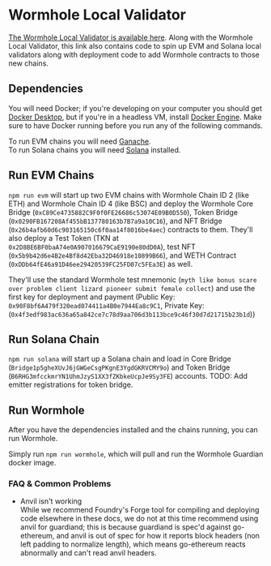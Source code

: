 # Wormhole Local Validator
[The Wormhole Local Validator is available here](https://github.com/certusone/xdapp-book/tree/main/projects/wormhole-local-validator). Along with the Wormhole Local Validator, this link also contains code to spin up EVM and Solana local validators along with deployment code to add Wormhole contracts to those new chains.

## Dependencies
You will need Docker; if you're developing on your computer you should get [Docker Desktop](https://docs.docker.com/get-docker/), but if you're in a headless VM, install [Docker Engine](https://docs.docker.com/engine/). Make sure to have Docker running before you run any of the following commands.

To run EVM chains you will need [Ganache](https://github.com/trufflesuite/ganache#command-line-use).  
To run Solana chains you will need [Solana](https://docs.solana.com/cli/install-solana-cli-tools) installed. 

## Run EVM Chains
`npm run evm` will start up two EVM chains with Wormhole Chain ID 2 (like ETH) and Wormhole Chain ID 4 (like BSC) and deploy the Wormhole Core Bridge (`0xC89Ce4735882C9F0f0FE26686c53074E09B0D550`), Token Bridge (`0x0290FB167208Af455bB137780163b7B7a9a10C16`), and NFT Bridge (`0x26b4afb60d6c903165150c6f0aa14f8016be4aec`) contracts to them. They'll also deploy a Test Token (TKN at `0x2D8BE6BF0baA74e0A907016679CaE9190e80dD0A`), test NFT (`0x5b9b42d6e4B2e4Bf8d42Eba32D46918e10899B66`), and WETH Contract (`0xDDb64fE46a91D46ee29420539FC25FD07c5FEa3E`) as well.

They'll use the standard Wormhole test mnemonic (`myth like bonus scare over problem client lizard pioneer submit female collect`) and use the first key for deployment and payment (Public Key: `0x90F8bf6A479f320ead074411a4B0e7944Ea8c9C1`, Private Key: (`0x4f3edf983ac636a65a842ce7c78d9aa706d3b113bce9c46f30d7d21715b23b1d`)) 

## Run Solana Chain
`npm run solana` will start up a Solana chain and load in Core Bridge (`Bridge1p5gheXUvJ6jGWGeCsgPKgnE3YgdGKRVCMY9o`) and Token Bridge (`B6RHG3mfcckmrYN1UhmJzyS1XX3fZKbkeUcpJe9Sy3FE`) accounts.
TODO: Add emitter registrations for token bridge.

## Run Wormhole
After you have the dependencies installed and the chains running, you can run Wormhole.

Simply run `npm run wormhole`, which will pull and run the Wormhole Guardian docker image.

### FAQ & Common Problems
- Anvil isn't working  
While we recommend Foundry's Forge tool for compiling and deploying code elsewhere in these docs, we do not at this time recommend using anvil for guardiand; this is because guardiand is spec'd against go-ethereum, and anvil is out of spec for how it reports block headers (non left padding to normalize length), which means go-ethereum reacts abnormally and can't read anvil headers. 
